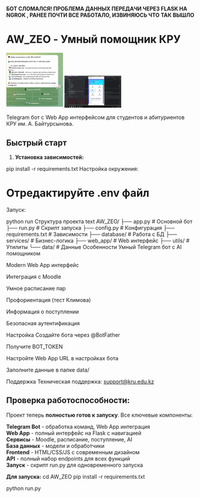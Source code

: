 **БОТ СЛОМАЛСЯ! ПРОБЛЕМА ДАННЫХ ПЕРЕДАЧИ ЧЕРЕЗ FLASK НА NGROK , РАНЕЕ ПОЧТИ ВСЕ РАБОТАЛО, ИЗВИНЯЮСЬ ЧТО ТАК ВЫШЛО**

# AW_ZEO - Умный помощник КРУ
<img src="screenshots/view1.png" alt="w1" style="width: 30%; height: auto;">
<img src="screenshots/view2.png" alt="w2" style="width: 30%; height: auto;">

Telegram бот с Web App интерфейсом для студентов и абитуриентов КРУ им. А. Байтурсынова.

##  Быстрый старт

1. **Установка зависимостей:**

pip install -r requirements.txt
Настройка окружения:

# Отредактируйте .env файл
Запуск:

python run
Структура проекта
text
AW_ZEO/
├── app.py                 # Основной бот
├── run.py                # Скрипт запуска
├── config.py             # Конфигурация
├── requirements.txt      # Зависимости
├── database/            # Работа с БД
├── services/            # Бизнес-логика
├── web_app/             # Web интерфейс
├── utils/               # Утилиты
└── data/               # Данные
Особенности
Умный Telegram бот с AI помощником

Modern Web App интерфейс

Интеграция с Moodle

Умное расписание пар

Профориентация (тест Климова)

Информация о поступлении

Безопасная аутентификация

Настройка
Создайте бота через @BotFather

Получите BOT_TOKEN

Настройте Web App URL в настройках бота

Заполните данные в папке data/

Поддержка
Техническая поддержка: support@kru.edu.kz


## Проверка работоспособности:

Проект теперь **полностью готов к запуску**. Все ключевые компоненты:

 **Telegram Bot** - обработка команд, Web App интеграция  
 **Web App** - полный интерфейс на Flask с навигацией  
 **Сервисы** - Moodle, расписание, поступление, AI  
 **База данных** - модели и обработчики  
 **Frontend** - HTML/CSS/JS с современным дизайном  
 **API** - полный набор endpoints для всех функций  
 **Запуск** - скрипт run.py для одновременного запуска  

**Для запуска:**
cd AW_ZEO
pip install -r requirements.txt

python run.py




